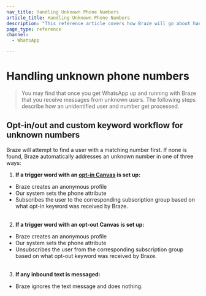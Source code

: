 ```yaml
---
nav_title: Handling Unknown Phone Numbers
article_title: Handling Unknown Phone Numbers
description: "This reference article covers how Braze will go about handling unknown phone numbers for WhatsApp users."
page_type: reference
channel:
  - WhatsApp

---
```


# Handling unknown phone numbers

> You may find that once you get WhatsApp up and running with Braze that you receive messages from unknown users. The following steps describe how an unidentified user and number get processed.

## Opt-in/out and custom keyword workflow for unknown numbers

Braze will attempt to find a user with a matching number first. If none is found, Braze automatically addresses an unknown number in one of three ways:

1. **If a trigger word with an [opt-in Canvas]({{site.baseurl}}/user_guide/message_building_by_channel/whatsapp/opt-ins_and_opt-outs/#braze-powered-opt-in-methods) is set up:**
- Braze creates an anonymous profile
- Our system sets the phone attribute
- Subscribes the user to the corresponding subscription group based on what opt-in keyword was received by Braze.<br><br>
2. **If a trigger word with an opt-out Canvas is set up:**
- Braze creates an anonymous profile
- Our system sets the phone attribute
- Unsubscribes the user from the corresponding subscription group based on what opt-out keyword was received by Braze.<br><br>
3. **If any inbound text is messaged:**
- Braze ignores the text message and does nothing.

